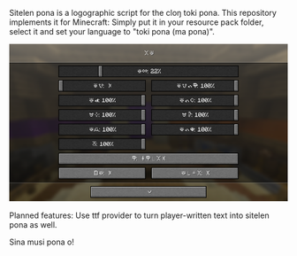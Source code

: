 Sitelen pona is a logographic script for the cloŋ toki pona. This repository implements it for Minecraft: Simply put it in your resource pack folder, select it and set your language to "toki pona (ma pona)".

![Example settings screen in sitelen pona](example.png)

Planned features: Use ttf provider to turn player-written text into sitelen pona as well.

Sina musi pona o!

